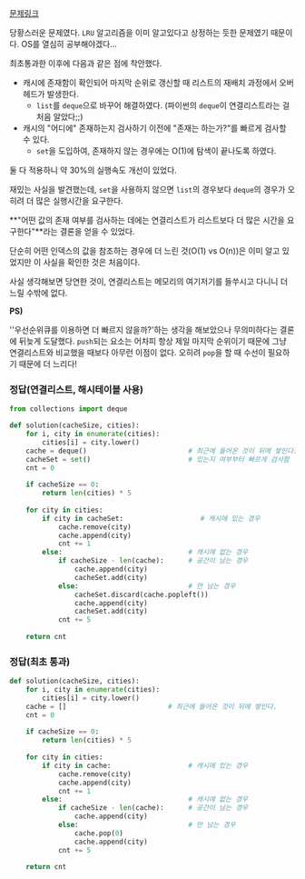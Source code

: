 [문제링크](https://programmers.co.kr/learn/courses/30/lessons/17680?language=python3)

당황스러운 문제였다. `LRU` 알고리즘을 이미 알고있다고 상정하는 듯한 문제였기 때문이다. OS를 열심히 공부해야겠다...



최초통과한 이후에 다음과 같은 점에 착안했다.

- 캐시에 존재함이 확인되어 마지막 순위로 갱신할 때 리스트의 재배치 과정에서 오버헤드가 발생한다.
  - `list`를 `deque`으로 바꾸어 해결하였다. (파이썬의 `deque`이 연결리스트라는 걸 처음 알았다;;)
- 캐시의 "어디에" 존재하는지 검사하기 이전에 "존재는 하는가?"를 빠르게 검사할 수 있다.
  - `set`을 도입하여, 존재하지 않는 경우에는 O(1)에 탐색이 끝나도록 하였다.



둘 다 적용하니 약 30%의 실행속도 개선이 있었다.

재밌는 사실을 발견했는데, `set`을 사용하지 않으면 `list`의 경우보다 `deque`의 경우가 오히려 더 많은 실행시간을 요구한다.

**"어떤 값의 존재 여부를 검사하는 데에는 연결리스트가 리스트보다 더 많은 시간을 요구한다"**라는 결론을 얻을 수 있었다.

단순히 어떤 인덱스의 값을 참조하는 경우에 더 느린 것(O(1) vs O(n))은 이미 알고 있었지만 이 사실을 확인한 것은 처음이다. 

사실 생각해보면 당연한 것이, 연결리스트는 메모리의 여기저기를 들쑤시고 다니니 더 느릴 수밖에 없다.



**PS)**

''우선순위큐를 이용하면 더 빠르지 않을까?'하는 생각을 해보았으나 무의미하다는 결론에 뒤늦게 도달했다. `push`되는 요소는 어차피 항상 제일 마지막 순위이기  때문에 그냥 연결리스트와 비교했을 때보다 아무런 이점이 없다. 오히려 `pop`을 할 때 수선이 필요하기 때문에 더 느리다!



### 정답(연결리스트, 해시테이블 사용)

```python
from collections import deque

def solution(cacheSize, cities):
    for i, city in enumerate(cities):
        cities[i] = city.lower()
    cache = deque()                         # 최근에 들어온 것이 뒤에 쌓인다.
    cacheSet = set()                        # 있는지 여부부터 빠르게 검사함
    cnt = 0
    
    if cacheSize == 0:
        return len(cities) * 5
    
    for city in cities:
        if city in cacheSet:                   # 캐시에 있는 경우
            cache.remove(city)
            cache.append(city)
            cnt += 1
        else:                               # 캐시에 없는 경우
            if cacheSize - len(cache):      # 공간이 남는 경우
                cache.append(city)
                cacheSet.add(city)
            else:                           # 안 남는 경우
                cacheSet.discard(cache.popleft())
                cache.append(city)
                cacheSet.add(city)
            cnt += 5
                
    return cnt
```



### 정답(최초 통과)

```python
def solution(cacheSize, cities):
    for i, city in enumerate(cities):
        cities[i] = city.lower()
    cache = []                         # 최근에 들어온 것이 뒤에 쌓인다.
    cnt = 0
    
    if cacheSize == 0:
        return len(cities) * 5
    
    for city in cities:
        if city in cache:                   # 캐시에 있는 경우
            cache.remove(city)
            cache.append(city)
            cnt += 1
        else:                               # 캐시에 없는 경우
            if cacheSize - len(cache):      # 공간이 남는 경우
                cache.append(city)
            else:                           # 안 남는 경우
                cache.pop(0)
                cache.append(city)
            cnt += 5
                
    return cnt
```

